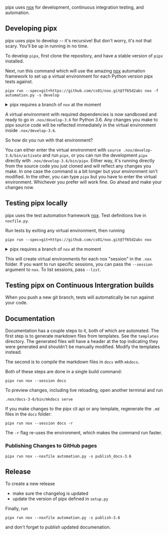 pipx uses [nox](https://pypi.org/project/nox/) for development, continuous integration testing, and automation.

## Developing pipx

pipx uses pipx to develop -- it's recursive! But don't worry, it's not that scary. You'll be up in running in no time.

To develop `pipx`, first clone the repository, and have a stable version of `pipx` installed.

Next, run this command which will use the amazing [nox](https://github.com/theacodes/nox) automation framework to set up a virtual environment for each Python version pipx tests against.
```
pipx run --spec=git+https://github.com/cs01/nox.git@7f65d2abc nox -f automation.py -s develop
```

<details markdown="1">
<summary>pipx requires a branch of <code>nox</code> at the moment</summary>
For tests to work, pipx requires nox to create virtual environments with venv. nox currently uses virtualenv. pipx uses a fork of nox at https://github.com/cs01/nox on the branch cs01/use-venv until this is fixed in nox. See https://github.com/theacodes/nox/issues/199
</details>

A virtual environment with required dependencies is now sandboxed and ready to go in `.nox/develop-3.6` for Python 3.6. Any changes you make to pipx source code will be reflected immediately in the virtual environment inside `.nox/develop-3.6`.

So how do you run with that environment?

You can  either enter the virtual environment with `source .nox/develop-3.6/bin/activate` and run `pipx`, or you can run the development `pipx` directly with `.nox/develop-3.6/bin/pipx`. Either way, it's running directly from the source code you just cloned and will reflect any changes you make. In one case the command is a bit longer but your environment isn't modified. In the other, you can type `pipx` but you have to enter the virtual environment. Whichever you prefer will work fine. Go ahead and make your changes now.

## Testing pipx locally
pipx uses the test automation framework [nox](https://github.com/theacodes/nox). Test definitions live in `noxfile.py`.

Run tests by exiting any virtual environment, then running
```
pipx run --spec=git+https://github.com/cs01/nox.git@7f65d2abc nox
```

<details markdown="1">
<summary>pipx requires a branch of <code>nox</code> at the moment</summary>
For tests to work, pipx requires nox to create virtual environments with venv. nox currently uses virtualenv. pipx uses a fork of nox at https://github.com/cs01/nox on the branch cs01/use-venv until this is fixed in nox. See https://github.com/theacodes/nox/issues/199
</details>

This will create virtual environments for each nox "session" in the `.nox` folder. If you want to run specific sessions, you can pass the `--session` argument to `nox`. To list sessions, pass `--list`.

## Testing pipx on Continuous Intergration builds
When you push a new git branch, tests will automatically be run against your code.

## Documentation

Documentation has a couple steps to it, both of which are automated. The first step is to generate markdown files from templates. See the `templates` directory. The generated files will have a header at the top indicating they were generated and shouldn't be manually modified. Modify the templates instead.

The second is to compile the markdown files in `docs` with `mkdocs`.

Both of these steps are done in a single build command:
```
pipx run nox --session docs
```

To preview changes, including live reloading, open another terminal and run
```
.nox/docs-3-6/bin/mkdocs serve
```

If you make changes to the pipx cli api or any template, regenerate the `.md` files in the `docs` folder:
```
pipx run nox --session docs -r
```

The `-r` flag re-uses the environment, which makes the command run faster.

### Publishing Changes to GitHub pages
```
pipx run nox --noxfile automation.py -s publish_docs-3.6
```

## Release
To create a new release
* make sure the changelog is updated
* update the version of pipx defined in `setup.py`

Finally, run
```
pipx run nox --noxfile automation.py -s publish-3.6
```
and don't forget to publish updated documenation.
